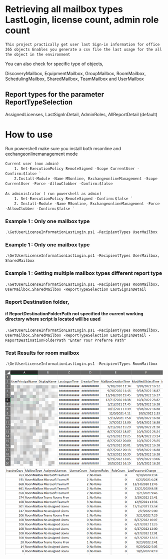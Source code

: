 # Retrieving all mailbox types LastLogin, license count, admin role count

    This project practically get user last Sign-in information for office 365 objects Enables you generate a csv file the last usage for the all the object in the environment

You can also check for specific type of objects,

DiscoveryMailbox, EquipmentMailbox, GroupMailbox, RoomMailbox, SchedulingMailbox, SharedMailbox, TeamMailbox and UserMailbox

## Report types for the parameter ReportTypeSelection 
AssignedLicenses, LastSignInDetail, AdminRoles, AllReportDetail (default)

# How to use

Run powershell make sure you install both msonline and exchangeonlinemanagement mode
    
    Current user (non admin)
        1. Set-ExecutionPolicy RemoteSigned -Scope CurrentUser -Confirm:$false `
        2.Install-Module -Name MSonline, ExchangeonlineManagement -Scope CurrentUser -Force -AllowClobber -Confirm:$false 

    As administrator ( run powershell as admin)
        1. Set-ExecutionPolicy RemoteSigned -Confirm:$false `
        2. Install-Module -Name MSonline, ExchangeonlineManagement -Force -AllowClobber -Confirm:$false `

### Example 1 : Only one mailbox type
    .\GetUserLicenseInformationLastLogin.ps1 -RecipientTypes UserMailbox

### Example 1 : Only one mailbox type
    .\GetUserLicenseInformationLastLogin.ps1 -RecipientTypes UserMailbox, SharedMailbox

### Example 1 : Getting multiple mailbox types different report type
    .\GetUserLicenseInformationLastLogin.ps1 -RecipientTypes RoomMailbox, UserMailbox,SharedMailbox -ReportTypeSelection LastSignInDetail

### Report Destination folder, 

#### if ReportDestinationFolderPath not specified the current working directory where script is located will be used
    .\GetUserLicenseInformationLastLogin.ps1 -RecipientTypes RoomMailbox, UserMailbox,SharedMailbox -ReportTypeSelection LastSignInDetail -ReportDestinationFolderPath "Enter Your Preferre Path"


### Test Results for room mailbox
    .\GetUserLicenseInformationLastLogin.ps1 -RecipientTypes RoomMailbox
    
![](.\Sample.png)
![](.\Sample2.png)
